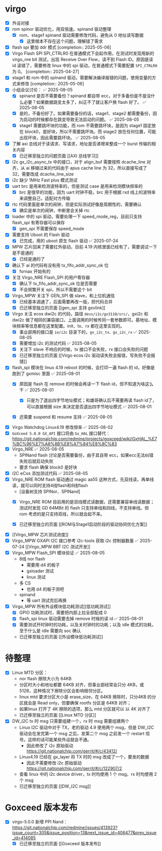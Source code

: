 
#  virgo
- [x] 外设对接
- [x] rom spinor 驱动优化，用双倍速。spinand 驱动整理
	- [x] rom、stage1 spinand 驱动需要修改代码，避免从 0 地址读写数据
		- [x] 这里根本不存在这个问题，理解错了需求
- [x] flash spi 要加 ddr 模式 [completion:: 2025-05-06]
- [x] Virgo Flash SPI SPI_CTRLR0 在普通模式下会起作用，在测试时发现用新的 virgo_nre bit 测试，出现 Receive Over Flow，读不到 Flash ID。原因是读 id 读错了，需要修改 linux 中的 spi 驱动，在普通模式下需要配置 `SPI_CTRLR0` 为 0。 [completion:: 2025-04-27]
- [x] stage1 和 rom 中的 spinand 驱动，需要解决编译报错的问题，使用变量的方式来修改 [completion:: 2025-05-06]
- [x] 小组会议讨论： ✅ 2025-08-05
	- [x] spinand 是否不需要备份？spinand 都自带 ecc，对于多备份是不是没什么必要？如果数据跳变太多了，纠正不了就让客户换 flash 好了。 ✅ 2025-08-05
	- [x] 是的，不备份好了。如果需要备份的话，stage1、stage2 都需要备份，因为启动的时候都存在跳变导致无法启动的问题。 ✅ 2025-08-05
	- [x] stage1 需要跳坏块的功能，而 rom 不需要跳坏块，是因为 stage1 固定放在 block0，是好块，所以不需要跳坏块。而 stage2 放在任何位置，可能出现坏块，因此需要跳坏块。 ✅ 2025-08-05
- [x] 了解 axi 总线对于读请求、写请求，地址是否递增来整成一个 burst 传输的相关内容
	- [x] 已迁移至独立的问题页面 [[AXI 总线学习]]
- [x] i2c gx_i2c_async_tx 中的接口，对于 align_buf 需要按照 dcache_line 对齐，从 ai 移植过来的代码由于 apus cache line 为 32，所以直接写成了 32，需要改成 dcache_line_size
- [x] i2c 缺少 1MHz Fast plus 模式测试
- [x] uart brc 是用来检测波特率的，但是测试 case 是用来检测模块频率的
	- [x] brc 是很早的功能，因为 uart 时钟不稳，brc 用于根据 rxd 线上的波特率来调整自己，适配对方传输
- [x] rtc 代码里面是单次的闹钟，但是实际测试好像是周期性的，需要确认
	- [x] 确实是单次的闹钟，中断里会关掉 rtc
- [x] loader 中的 spi 驱动，需要处理一下 speed_mode_reg，目前只支持 flash_spi 有寄存器可以保存
	- [x] gen_spi 不需要保存 speed_mode
- [x] 需要支持 Uboot 的 Flash 驱动
	- [x] 已完成，用的 uboot 原生 flash 驱动 ✅ 2025-07-24
- [x] MPW 芯片回来了需要红外驱动，目前 4.19 内核里面已经有了，需要调试一下是不是通的
	- [x] 已经是通的了
- [x] 确认下 ai 的代码有没有用 tx_fifo_addr_sync_ok 位
	- [x] fornax 开始有的
- [x] 关注 Virgo_NRE Flash_SPI 的用户寄存器
	- [x] 确认下 tx_fifo_addr_sync_ok 位是否需要
	- [x] 不会频繁开关 spi，所以不需要这个 bit
- [x] Virgo_MPW 关注下 GEN_SPI 做 slave，和上位机通信
	- [x] 已经基本调通了，后面需要再改一版，把代码合并
	- [x] 已迁移至独立的页面 [[gen_spi 支持 gxvlink]]
- [x] Virgo 关注 ecos dwi2c 的代码，路径 `devs/i2c/gx3110/src/`，gxi2c 和 dwi2c 做了相同的兼容接口，上面调用的时候传同一套参数即可。基地址、模块频率等信息都在这里配置。init、tx、rx 都在这里实现的。
	- [x] 事业部用的接口是 `io/i2c` 目录下的，`gx_i2c_tx、gx_i2c_rx` ✅ 2025-08-05
	- [x] 需要增加 i2c 的测试代码 ✅ 2025-08-05
	- [x] 关注下 slave 不响应的时候，tx 接口不会失败，rx 接口会失败的问题
	- [x] 已迁移至独立的页面 [[Virgo ecos i2c 驱动读失败会报错，写失败不会报错]]
- [x] flash_spi 模块在 linux 4.19 reboot 的时候，会打印一遍 flash 的 id，好像是跑到了 gxmisc 里面 ✅ 2025-08-01
	- [x] 原因是 flash 在 remove 的时候会再读一下 flash id，但不知道为啥这么干 ✅ 2025-08-01
		- [x] 只是为了退出四字节地址模式；和雄哥确认后不需要再读 flash id了，可以直接根据 size 来决定是否退出四字节地址模式 ✅ 2025-08-01
	- [x] 还需要 suspend 和 resume 支持 ✅ 2025-08-05



- [x] Virgo Watchdog Linux4.19 修改频率 ✅ 2025-08-02
- [x] `GoXceed 5.0.0 GX_API` 接口将由 `Gx_HAL` 接口替代：
	https://git.nationalchip.com/redmine/projects/goxceed/wiki/GxHAL_%E7%BC%96%E7%A8%8B%E8%A7%84%E8%8C%83
- [x] Virgo_NRE ✅ 2025-08-05
	- SPINand flash 讨论是否需要备份，由于其自带 ecc，如果ecc无法纠错失败后就启动失败
	- 要求 flash 确保 block0 是好块
- [x] I2C eCos 添加测试代码 ✅ 2025-08-05
- [x] Virgo_NRE ROM flash 驱动通过 magic  aa55 这种方式，先双线读，再单线读，就可以同时支持4线flash和8线flash
	- [设备树支持 SPINor、SPINand]
	- [x] Virgo_NRE ROM 目前用的是双线模式读数据，还需要兼容单线读数据；测试时发现 GD 64MBit 的 flash 只支持单线和四线，不支持单线。但 rom 考虑的是只支持双线，所以就会起不来。
	- [x] 已迁移至独立的页面 [[ROM与Stage1启动阶段的驱动协同优化方案]]







- [x] [[Virgo_MPW 芯片测试进度]]
- [x] Virgo_MPW GXAPI I2C 接口参考 i2c-tools 获取 i2c 控制器数量 ✅ 2025-07-24
	[[Virgo_MPW  BBT I2C 测试开发]]
- [x] Virgo_MPW Flash_SPI 模块验证 ✅ 2025-08-05
	- 8线 nor flash
		- 需要用 d4 的板子
		- gxloader 测试
		- linux 测试
	- 多 CS
		- 也用 d4 的板子测吧
	- spinand
		- 等 uart 测试完后再换
- [x] Virgo_MPW 所有外设模块低功耗测试[[低功耗测试]]
	- [x] GPIO 功耗测试时，需要把内部上拉全部配成 0
	- [x] flash_spi linux 驱动需要去掉 remove 时候的读 id ✅ 2025-08-01
	- [x] 需要测试开时钟时的功耗，以及关时钟时的功耗；以及 idle 模式的功耗，至于什么是 idle 需要向 soc 确认
	- 已迁移至独立的页面 [[外设模块低功耗测试]]










# 待整理

- [x] Linux MTD 分区：
	- nor flash 擦除大小为 64KB
	- 分区时大小和地址都要 64KB 对齐，但事业部经常会只分 4KB，或 512B，这种情况下擦除分区会影响相邻分区。
	- linux mtd 要求分区大小是  erase_size，在 64KB 擦除时，只分4KB 的分区就会是 Read only，但要确保 rootfs 分区是 64KB 对齐；
	- 如果linux 打开了 4K 擦除的选项，那么 mtd 分区就可以 以 4K 对齐了
	- 已迁移至独立的页面 [[Linux MTD 分区]]
- [x] DW_I2C tx 时 msg 只需要组建一个，rx 时 msg 需要组建两个
	- Linux I2C 驱动中对于 TX，老的驱动 4.9 使用两个 msg，但是 DW_I2C 驱动会在发完第一个 msg 之后，发第二个 msg 之前发一个 restart 信号。这样的话可能某些外设就会不通。
		- 因此修改了 i2c 原始驱动 https://git.nationalchip.com/gerrit/#/c/43412/
	- Linux4.19 已经在 gx_layer 将 TX 时的 msg 改成了一个，要发的数据
		- 因此不需要修改 i2c 原始驱动 https://git.nationalchip.com/gerrit/#/c/122907/2
	- 查看 linux 中的 i2c device driver，tx 时均使用 1 个 msg，rx 时均使用 2 个 msg
	- 已迁移至独立的页面 [[DW_I2C msg]]





# Goxceed 版本发布
- [x] virgo-5.0.0 新增 PPI Nand：https://git.nationalchip.com/redmine/issues/413923?issue_count=305&issue_position=13&next_issue_id=406477&prev_issue_id=414085
	- [x] 已迁移至独立的页面 [[Goxceed 版本发布]]